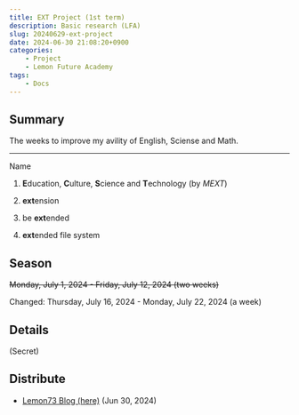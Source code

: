 ```yaml
---
title: EXT Project (1st term)
description: Basic research (LFA)
slug: 20240629-ext-project
date: 2024-06-30 21:08:20+0900
categories:
    - Project
    - Lemon Future Academy
tags:
    - Docs
---
```


## Summary
The weeks to improve my avility of English, Sciense and Math.

---
Name
1. **E**ducation, **C**ulture, **S**cience and **T**echnology (by *MEXT*)

1. **ext**ension

1. be **ext**ended

1. **ext**ended file system

## Season
~~Monday, July 1, 2024 - Friday, July 12, 2024 (two weeks)~~

Changed: Thursday, July 16, 2024 - Monday, July 22, 2024 (a week)

## Details
(Secret)

## Distribute
- [Lemon73 Blog (here)](./) (Jun 30, 2024)
